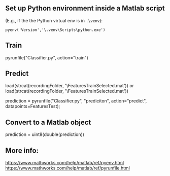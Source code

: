 

## Set up Python environment inside a Matlab script

(E.g., if the the Python virtual env is in `.\venv`):

`pyenv('Version','\.venv\Scripts\python.exe')`

## Train
pyrunfile("Classifier.py", action="train")

## Predict
load(strcat(recordingFolder, '\FeaturesTrainSelected.mat'))
or
load(strcat(recordingFolder, '\FeaturesTrainSelected.mat'))

prediction = pyrunfile("Classifier.py", "prediciton", action="predict", datapoints=FeaturesTest);
## Convert to a Matlab object
prediction = uint8(double(prediction))

## More info:
https://www.mathworks.com/help/matlab/ref/pyenv.html
https://www.mathworks.com/help/matlab/ref/pyrunfile.html


